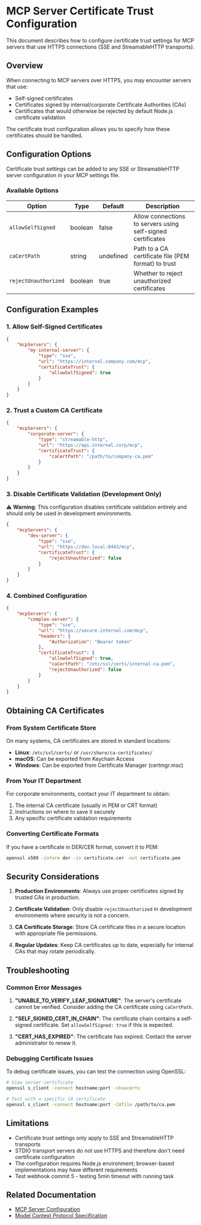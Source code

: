 # MCP Server Certificate Trust Configuration

This document describes how to configure certificate trust settings for MCP servers that use HTTPS connections (SSE and StreamableHTTP transports).

## Overview

When connecting to MCP servers over HTTPS, you may encounter servers that use:

- Self-signed certificates
- Certificates signed by internal/corporate Certificate Authorities (CAs)
- Certificates that would otherwise be rejected by default Node.js certificate validation

The certificate trust configuration allows you to specify how these certificates should be handled.

## Configuration Options

Certificate trust settings can be added to any SSE or StreamableHTTP server configuration in your MCP settings file.

### Available Options

| Option               | Type    | Default   | Description                                                 |
| -------------------- | ------- | --------- | ----------------------------------------------------------- |
| `allowSelfSigned`    | boolean | false     | Allow connections to servers using self-signed certificates |
| `caCertPath`         | string  | undefined | Path to a CA certificate file (PEM format) to trust         |
| `rejectUnauthorized` | boolean | true      | Whether to reject unauthorized certificates                 |

## Configuration Examples

### 1. Allow Self-Signed Certificates

```json
{
	"mcpServers": {
		"my-internal-server": {
			"type": "sse",
			"url": "https://internal.company.com/mcp",
			"certificateTrust": {
				"allowSelfSigned": true
			}
		}
	}
}
```

### 2. Trust a Custom CA Certificate

```json
{
	"mcpServers": {
		"corporate-server": {
			"type": "streamable-http",
			"url": "https://api.internal.corp/mcp",
			"certificateTrust": {
				"caCertPath": "/path/to/company-ca.pem"
			}
		}
	}
}
```

### 3. Disable Certificate Validation (Development Only)

⚠️ **Warning**: This configuration disables certificate validation entirely and should only be used in development environments.

```json
{
	"mcpServers": {
		"dev-server": {
			"type": "sse",
			"url": "https://dev.local:8443/mcp",
			"certificateTrust": {
				"rejectUnauthorized": false
			}
		}
	}
}
```

### 4. Combined Configuration

```json
{
	"mcpServers": {
		"complex-server": {
			"type": "sse",
			"url": "https://secure.internal.com/mcp",
			"headers": {
				"Authorization": "Bearer token"
			},
			"certificateTrust": {
				"allowSelfSigned": true,
				"caCertPath": "/etc/ssl/certs/internal-ca.pem",
				"rejectUnauthorized": false
			}
		}
	}
}
```

## Obtaining CA Certificates

### From System Certificate Store

On many systems, CA certificates are stored in standard locations:

- **Linux**: `/etc/ssl/certs/` or `/usr/share/ca-certificates/`
- **macOS**: Can be exported from Keychain Access
- **Windows**: Can be exported from Certificate Manager (certmgr.msc)

### From Your IT Department

For corporate environments, contact your IT department to obtain:

1. The internal CA certificate (usually in PEM or CRT format)
2. Instructions on where to save it securely
3. Any specific certificate validation requirements

### Converting Certificate Formats

If you have a certificate in DER/CER format, convert it to PEM:

```bash
openssl x509 -inform der -in certificate.cer -out certificate.pem
```

## Security Considerations

1. **Production Environments**: Always use proper certificates signed by trusted CAs in production.

2. **Certificate Validation**: Only disable `rejectUnauthorized` in development environments where security is not a concern.

3. **CA Certificate Storage**: Store CA certificate files in a secure location with appropriate file permissions.

4. **Regular Updates**: Keep CA certificates up to date, especially for internal CAs that may rotate periodically.

## Troubleshooting

### Common Error Messages

1. **"UNABLE_TO_VERIFY_LEAF_SIGNATURE"**: The server's certificate cannot be verified. Consider adding the CA certificate using `caCertPath`.

2. **"SELF_SIGNED_CERT_IN_CHAIN"**: The certificate chain contains a self-signed certificate. Set `allowSelfSigned: true` if this is expected.

3. **"CERT_HAS_EXPIRED"**: The certificate has expired. Contact the server administrator to renew it.

### Debugging Certificate Issues

To debug certificate issues, you can test the connection using OpenSSL:

```bash
# View server certificate
openssl s_client -connect hostname:port -showcerts

# Test with a specific CA certificate
openssl s_client -connect hostname:port -CAfile /path/to/ca.pem
```

## Limitations

- Certificate trust settings only apply to SSE and StreamableHTTP transports
- STDIO transport servers do not use HTTPS and therefore don't need certificate configuration
- The configuration requires Node.js environment; browser-based implementations may have different requirements
- Test webhook commit 5 - testing 5min timeout with running task

## Related Documentation

- [MCP Server Configuration](./mcp-servers.md)
- [Model Context Protocol Specification](https://modelcontextprotocol.io)
